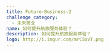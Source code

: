 ```yaml
---
title: Future-Business-2
challenge_category: 
  - 未来商业
name: 如何提升航旅服务体验？
description: 如何提升航旅服务体验？
logo: http://i.imgur.com/mrC5xVT.png
---
```

